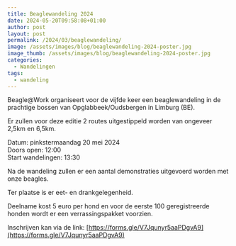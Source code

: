 ```yaml
---
title: Beaglewandeling 2024
date: 2024-05-20T09:58:08+01:00
author: post
layout: post
permalink: /2024/03/beaglewandeling/
image: /assets/images/blog/beaglewandeling-2024-poster.jpg
image_thumb: /assets/images/blog/beaglewandeling-2024-poster.jpg
categories:
  - Wandelingen
tags:
  - wandeling
---
```

Beagle@Work organiseert voor de vijfde keer een beaglewandeling in de prachtige bossen van Opglabbeek/Oudsbergen in Limburg (BE). 

Er zullen voor deze editie 2 routes uitgestippeld worden van ongeveer 2,5km en 6,5km.

Datum: pinkstermaandag 20 mei 2024<br />
Doors open: 12:00<br />
Start wandelingen: 13:30

Na de wandeling zullen er een aantal demonstraties uitgevoerd worden met onze beagles.

Ter plaatse is er eet- en drankgelegenheid.

Deelname kost 5 euro per hond en voor de eerste 100 geregistreerde honden wordt er een verrassingspakket voorzien.

Inschrijven kan via de link: [https://forms.gle/V7Jqunyr5aaPDgvA9](https://forms.gle/V7Jqunyr5aaPDgvA9)